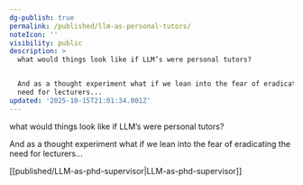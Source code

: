 ```yaml
---
dg-publish: true
permalink: /published/llm-as-personal-tutors/
noteIcon: ''
visibility: public
description: >
  what would things look like if LLM’s were personal tutors? 


  And as a thought experiment what if we lean into the fear of eradicating the
  need for lecturers...
updated: '2025-10-15T21:01:34.001Z'
---
```



what would things look like if LLM’s were personal tutors? 

And as a thought experiment what if we lean into the fear of eradicating the need for lecturers...

[[published/LLM-as-phd-supervisor\|LLM-as-phd-supervisor]]
